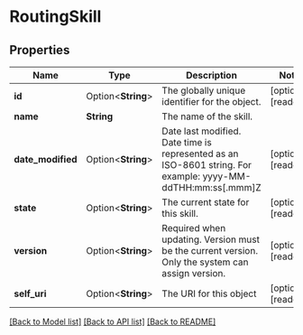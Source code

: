 # RoutingSkill

## Properties

Name | Type | Description | Notes
------------ | ------------- | ------------- | -------------
**id** | Option<**String**> | The globally unique identifier for the object. | [optional][readonly]
**name** | **String** | The name of the skill. | 
**date_modified** | Option<**String**> | Date last modified. Date time is represented as an ISO-8601 string. For example: yyyy-MM-ddTHH:mm:ss[.mmm]Z | [optional][readonly]
**state** | Option<**String**> | The current state for this skill. | [optional][readonly]
**version** | Option<**String**> | Required when updating. Version must be the current version. Only the system can assign version. | [optional][readonly]
**self_uri** | Option<**String**> | The URI for this object | [optional][readonly]

[[Back to Model list]](../README.md#documentation-for-models) [[Back to API list]](../README.md#documentation-for-api-endpoints) [[Back to README]](../README.md)



